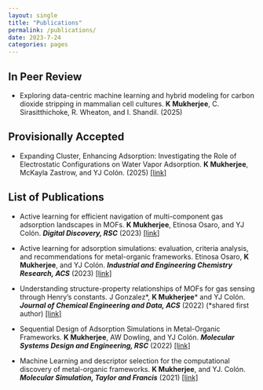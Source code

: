 ```yaml
---
layout: single
title: "Publications"
permalink: /publications/
date: 2023-7-24
categories: pages
---
```

## In Peer Review ##
* Exploring data-centric machine learning and hybrid modeling for carbon dioxide stripping in mammalian cell cultures. **K Mukherjee**, C. Sirasitthichoke, R. Wheaton, and I. Shandil. (2025)

## Provisionally Accepted ##

* Expanding Cluster, Enhancing Adsorption: Investigating the Role of Electrostatic Configurations on Water Vapor Adsorption. **K Mukherjee**, McKayla Zastrow, and YJ Colón. (2025)
[[link]](https://doi.org/10.26434/chemrxiv-2025-9w4ss-v2)

## List of Publications ##
* Active learning for efficient navigation of multi-component gas adsorption landscapes in MOFs. **K Mukherjee**, Etinosa Osaro, and YJ Colón. ***Digital Discovery, RSC*** (2023)
[[link]](https://doi.org/10.1039/D3DD00106G)

* Active learning for adsorption simulations: evaluation, criteria analysis, and recommendations for metal-organic frameworks. Etinosa Osaro, **K Mukherjee**, and YJ Colón. ***Industrial and Engineering Chemistry Research, ACS*** (2023)
[[link]](https://doi.org/10.1021/acs.iecr.3c01589)

* Understanding structure-property relationships of MOFs for gas sensing through Henry’s constants. J
Gonzalez*, **K Mukherjee*** and YJ Colón. ***Journal of Chemical Engineering and Data, ACS*** (2022) (*shared
first author)
[[link]](https://doi.org/10.1021/acs.jced.2c00443)

* Sequential Design of Adsorption Simulations in Metal-Organic Frameworks. **K Mukherjee**, AW Dowling,
and YJ Colón. ***Molecular Systems Design and Engineering, RSC*** (2022)
[[link]](https://pubs.rsc.org/en/content/articlelanding/2022/me/d1me00138h)

* Machine Learning and descriptor selection for the computational discovery of metal-organic frameworks.
**K Mukherjee**, and YJ. Colón. ***Molecular Simulation, Taylor and Francis*** (2021)
[[link]](https://doi.org/10.1080/08927022.2021.1916014)



